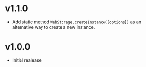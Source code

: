 # v1.1.0
- Add static method `WebStorage.createInstance([options])` as an alternative way to create a new instance.

# v1.0.0
- Initial realease
